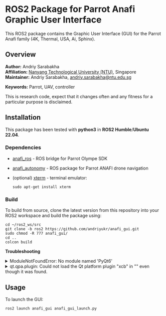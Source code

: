 # ROS2 Package for Parrot Anafi Graphic User Interface
This ROS2 package contains the Graphic User Interface (GUI) for the Parrot Anafi family (4K, Thermal, USA, Ai, Sphinx).

## Overview

**Author:** Andriy Sarabakha<br />
**Affiliation:** [Nanyang Technological University (NTU)](https://www.ntu.edu.sg), Singapore<br />
**Maintainer:** Andriy Sarabakha, andriy.sarabakha@ntu.edu.sg

**Keywords:** Parrot, UAV, controller

This is research code, expect that it changes often and any fitness for a particular purpose is disclaimed.

## Installation

This package has been tested with **python3** in **ROS2 Humble**/**Ubuntu 22.04**.

### Dependencies

- [anafi_ros](https://github.com/andriyukr/anafi_ros) - ROS bridge for Parrot Olympe SDK

- [anafi_autonomy](https://github.com/andriyukr/anafi_autonomy) - ROS package for Parrot ANAFI drone navigation
      
- (optional) [xterm](https://invisible-island.net/xterm/xterm.html) - terminal emulator:

      sudo apt-get install xterm

### Build

To build from source, clone the latest version from this repository into your ROS2 workspace and build the package using:

    cd ~/ros2_ws/src
    git clone -b ros2 https://github.com/andriyukr/anafi_gui.git
    sudo chmod -R 777 anafi_gui/
    cd ..
    colcon build

**Troubleshooting**

<details> 
    <summary>ModuleNotFoundError: No module named 'PyQt6'</summary>

Install `PyQt6`:

    python3 pip install PyQt6
</details>

<details> 
    <summary>qt.qpa.plugin: Could not load the Qt platform plugin "xcb" in "" even though it was found.</summary>

Install `libxcb-cursor0`:

    sudo apt install libxcb-cursor0
</details>

## Usage

To launch the GUI:

    ros2 launch anafi_gui anafi_gui_launch.py
